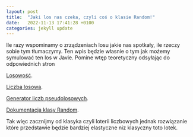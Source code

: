 ```yaml
---
layout: post
title:  "Jaki los nas czeka, czyli coś o klasie Random!"
date:   2022-11-13 17:41:28 +0100
categories: jekyll update
---
```

 Ile razy wspominamy o zrządzeniach losu jakie nas spotkały, ile rzeczy sobie tym tłumaczymy.
Ten wpis będzie własnie o tym jak możemy symulować ten los w Javie. 
 Pomine wtęp teoretyczny odsyłając do odpowiednich stron
 
[Losowość](https://pl.wikipedia.org/wiki/Losowo%C5%9B%C4%87).

[Liczba losowa](https://pl.wikipedia.org/wiki/Liczba_losowa).

[Generator liczb pseudolosowych](https://pl.wikipedia.org/wiki/Generator_liczb_pseudolosowych).

[Dokumentacja klasy Random](https://docs.oracle.com/javase/8/docs/api/java/util/Random.html).

Tak więc zacznijmy od klasyka czyli loterii liczbowych jednak rozwiązanie które przedstawie będzie 
bardziej elastyczne niz klasyczny toto lotek. 
